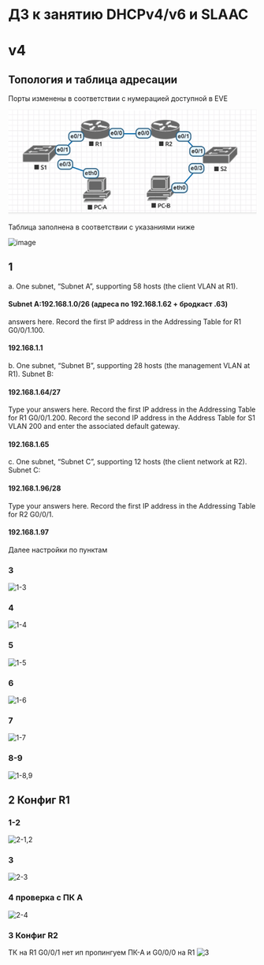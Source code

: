 # ДЗ к занятию DHCPv4/v6 и SLAAC

# v4
## Топология и таблица адресации
Порты изменены в соответствии с нумерацией доступной в EVE

![alt text](image.png)

Таблица заполнена в соответствии с указаниями ниже

![image](https://github.com/user-attachments/assets/d4ba6063-bdf6-4b88-99c9-5015755c3785)

## 1

a.	One subnet, “Subnet A”, supporting 58 hosts (the client VLAN at R1).
#### Subnet A:192.168.1.0/26 (адреса по 192.168.1.62 + бродкаст .63)
answers here.
Record the first IP address in the Addressing Table for R1 G0/0/1.100. 
#### 192.168.1.1

b.	One subnet, “Subnet B”, supporting 28 hosts (the management VLAN at R1). 
Subnet B: 
#### 192.168.1.64/27 
Type your answers here.
Record the first IP address in the Addressing Table for R1 G0/0/1.200. Record the second IP address in the Address Table for S1 VLAN 200 and enter the associated default gateway.
#### 192.168.1.65

c.	One subnet, “Subnet C”, supporting 12 hosts (the client network at R2).
Subnet C: 
#### 192.168.1.96/28
Type your answers here.
Record the first IP address in the Addressing Table for R2 G0/0/1.
#### 192.168.1.97




Далее настройки по пунктам

### 3
![1-3](https://github.com/user-attachments/assets/ffe084d5-55c1-4f01-b823-6200c2529c54)

### 4
![1-4](https://github.com/user-attachments/assets/73f37ac7-1e2a-457d-a47e-5c322ce70d84)

### 5
![1-5](https://github.com/user-attachments/assets/bf5fa14d-a8ea-48ad-9147-667f6416aaf3)

### 6
![1-6](https://github.com/user-attachments/assets/c09b99df-936e-4ec0-a697-78914a9c2fb9)

### 7
![1-7](https://github.com/user-attachments/assets/97313e1e-e9f2-42ca-ac69-81a17433d97c)

### 8-9
![1-8,9](https://github.com/user-attachments/assets/a1d78cbb-fc66-48a0-876b-7bb1fd4319e6)

## 2 Конфиг R1
### 1-2
![2-1,2](https://github.com/user-attachments/assets/a2021472-98bb-49f4-856c-80e8dc9cfead)

### 3
![2-3](https://github.com/user-attachments/assets/a38f8ed7-e8de-4e8c-b234-1545a7baee76)

### 4 проверка с ПК А
![2-4](https://github.com/user-attachments/assets/3cedcde7-61b5-4d9f-a25d-dcb21a119087)


### 3 Конфиг R2

ТК на R1 G0/0/1 нет ип пропингуем ПК-А и G0/0/0 на R1
![3](https://github.com/user-attachments/assets/70894b02-7e61-4ccd-88c6-69929ba6267d)

